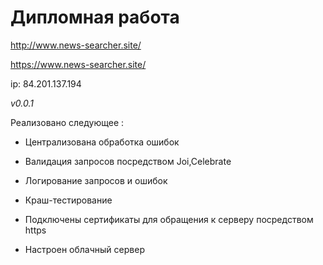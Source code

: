 <h1>Дипломная работа</h1>

http://www.news-searcher.site/

https://www.news-searcher.site/

ip: 84.201.137.194

*v0.0.1*

Реализовано следующее :

- Централизована обработка ошибок

- Валидация запросов посредством Joi,Celebrate

- Логирование запросов и ошибок

- Краш-тестирование

- Подключены сертификаты для обращения к серверу посредством https

- Настроен облачный сервер
